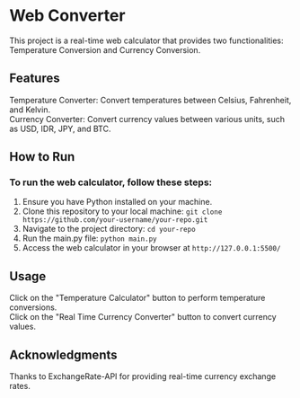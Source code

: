 # Web Converter
This project is a real-time web calculator that provides two functionalities: Temperature Conversion and Currency Conversion.

## Features
Temperature Converter: Convert temperatures between Celsius, Fahrenheit, and Kelvin.  
Currency Converter: Convert currency values between various units, such as USD, IDR, JPY, and BTC.

## How to Run
### To run the web calculator, follow these steps:
1. Ensure you have Python installed on your machine.
2. Clone this repository to your local machine:
```git clone https://github.com/your-username/your-repo.git```
3. Navigate to the project directory:
```cd your-repo```
4. Run the main.py file:
```python main.py```
5. Access the web calculator in your browser at ```http://127.0.0.1:5500/```

## Usage
Click on the "Temperature Calculator" button to perform temperature conversions.  
Click on the "Real Time Currency Converter" button to convert currency values.

## Acknowledgments
Thanks to ExchangeRate-API for providing real-time currency exchange rates.
